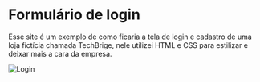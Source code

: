 # Formulário de login
Esse site é um exemplo de como ficaria a tela de login e cadastro de uma loja fictícia chamada TechBrige, nele utilizei HTML e CSS para estilizar 
e deixar mais a cara da empresa.

![Login](https://github.com/user-attachments/assets/490282ce-d00b-40a2-96a5-bbf918e752fa)

